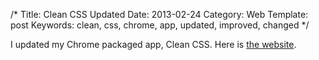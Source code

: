 /*
Title: Clean CSS Updated
Date: 2013-02-24
Category: Web
Template: post
Keywords: clean, css, chrome, app, updated, improved, changed
*/

I updated my Chrome packaged app, Clean CSS. Here is [the website](http://james2doyle.github.com/clean-css-chrome-app/ "Clean CSS Chrome App").